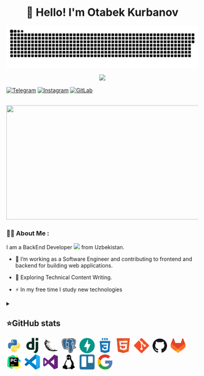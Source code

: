 <h1 align="center">👋 Hello! I'm Otabek Kurbanov </h1>

<p align="center">
 <img width="600" src="assets/github-snake.svg" alt="snake"/>
</p>


<div id="header" align="center">
  <img src="https://media.giphy.com/media/M9gbBd9nbDrOTu1Mqx/giphy.gif" width="100"/>
</div>

[![Telegram](https://img.shields.io/badge/-Telegram-2CA5E0?style=flat&logo=telegram&logoColor=white)](https://t.me/pypy_dev)
[![Instagram](https://img.shields.io/badge/-Instagram-F77737?style=flat&logo=instagram&logoColor=white)](https://instagram.com/etozheopto?igshid=NTc4MTIwNjQ2YQ==)
[![GitLab](https://img.shields.io/badge/-GitLab-fca326?style=flat&logo=gitlab&logoColor=white)](https://gitlab.com/KurbanovOtabek)


<img src="https://komarev.com/ghpvc/?username=KurbanoOtabek&style=for-the-badge&color=green" alt=""/>



<div align="center">
  <img src="https://media.giphy.com/media/dWesBcTLavkZuG35MI/giphy.gif" width="600" height="300"/>
</div>


### :man_technologist: About Me :

I am a BackEnd Developer <img src="https://media.giphy.com/media/WUlplcMpOCEmTGBtBW/giphy.gif" width="30"> from Uzbekistan.

- :telescope: I’m working as a Software Engineer and contributing to frontend and backend for building web applications.

- :seedling: Exploring Technical Content Writing.

- :zap: In my free time I study new technologies


<details align="left">
  <summary><h2><b>⭐GitHub stats</b></h2></summary>
  <p>
   <img src="https://github-readme-stats.vercel.app/api/top-langs/?username=KurbanovOtabek&theme=dracula&layout=compact&hide_border=true&bg_color=00000000" />
   <br>
   <img src="https://github-readme-stats.vercel.app/api?username=KurbanovOtabek&count_private=true&show_icons=true&theme=dracula&hide_border=true&bg_color=00000000" />
    <br>
   <img src="https://metrics.lecoq.io/kurbanovotabek" />
  </p>
</details>


<div>
  <img src="https://github.com/devicons/devicon/blob/master/icons/python/python-original.svg" title="Python" alt="Python" width="40" height="40"/>&nbsp;
  <img src="https://github.com/devicons/devicon/blob/master/icons/django/django-plain.svg" title="Django" **alt="Django" width="40" height="40"/>&nbsp;
  <img src="https://github.com/devicons/devicon/blob/master/icons/flask/flask-original.svg" title="Flask" **alt="Flask" width="40" height="40"/>&nbsp;
  <img src="https://github.com/devicons/devicon/blob/master/icons/postgresql/postgresql-original.svg" title="Postgresql" **alt="Postgresql" width="40" height="40"/>&nbsp;
 <img src="https://github.com/devicons/devicon/blob/master/icons/fastapi/fastapi-original.svg" title="FastAPI" **alt="FastAPI" width="40" height="40"/>&nbsp;
  <img src="https://github.com/devicons/devicon/blob/master/icons/css3/css3-plain-wordmark.svg"  title="CSS3" alt="CSS" width="40" height="40"/>&nbsp;
  <img src="https://github.com/devicons/devicon/blob/master/icons/html5/html5-original.svg" title="HTML5" alt="HTML" width="40" height="40"/>&nbsp;
  <img src="https://github.com/devicons/devicon/blob/master/icons/git/git-original.svg" title="Git" **alt="Git" width="40" height="40
  "/>&nbsp;
  <img src="https://github.com/devicons/devicon/blob/master/icons/github/github-original.svg" title="GitHub" **alt="GitHub" width="40" height="40"/>&nbsp;
  <img src="https://github.com/devicons/devicon/blob/master/icons/gitlab/gitlab-original.svg" title="GitLab" **alt="GitLab" width="40" height="40"/>&nbsp;
  <img src="https://github.com/devicons/devicon/blob/master/icons/pycharm/pycharm-original.svg" title="Pycharm" **alt="Pycharm" width="40" height="40"/>&nbsp;
  <img src="https://github.com/devicons/devicon/blob/master/icons/vscode/vscode-original.svg" title="VSCode" **alt="VSCode" width="40" height="40"/>&nbsp;
  <img src="https://github.com/devicons/devicon/blob/master/icons/visualstudio/visualstudio-plain.svg" title="VisualStudio" **alt="VisualStudio" width="40" height="40"/>&nbsp;
  <img src="https://github.com/devicons/devicon/blob/master/icons/linux/linux-plain.svg" title="Linux" **alt="Linux" width="40" height="40"/>&nbsp;
  <img src="https://github.com/devicons/devicon/blob/master/icons/trello/trello-plain.svg" title="Trello" **alt="Trello" width="40" height="40"/>&nbsp;
  <img src="https://github.com/devicons/devicon/blob/master/icons/google/google-original.svg" title="Google" **alt="Google" width="40" height="40"/>
  
</div>

